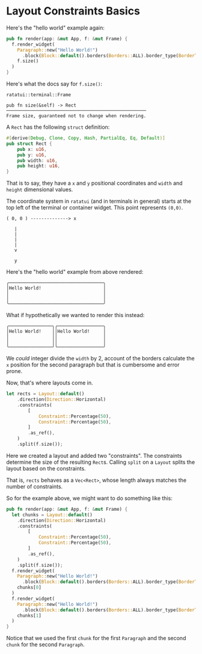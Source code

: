 # Layout Constraints Basics

Here's the "hello world" example again:

```rust
pub fn render(app: &mut App, f: &mut Frame) {
  f.render_widget(
    Paragraph::new("Hello World!")
      .block(Block::default().borders(Borders::ALL).border_type(BorderType::Rounded)),
    f.size()
  )
}
```

Here's what the docs say for `f.size()`:

```raw
ratatui::terminal::Frame

pub fn size(&self) -> Rect
────────────────────────────────────────────────────
Frame size, guaranteed not to change when rendering.
```

A `Rect` has the following `struct` definition:

```rust
#[derive(Debug, Clone, Copy, Hash, PartialEq, Eq, Default)]
pub struct Rect {
    pub x: u16,
    pub y: u16,
    pub width: u16,
    pub height: u16,
}
```

That is to say, they have a `x` and `y` positional coordinates and `width` and `height` dimensional
values.

The coordinate system in `ratatui` (and in terminals in general) starts at the top left of the
terminal or container widget. This point represents `(0,0)`.

```svgbob
( 0, 0 ) --------------> x

   |
   |
   |
   |
   v

   y
```

Here's the "hello world" example from above rendered:

```raw
╭───────────────────────────────────╮
│Hello World!                       │
│                                   │
│                                   │
╰───────────────────────────────────╯
```

What if hypothetically we wanted to render this instead:

```raw
╭────────────────╮╭─────────────────╮
│Hello World!    ││Hello World!     │
│                ││                 │
│                ││                 │
╰────────────────╯╰─────────────────╯
```

We _could_ integer divide the `width` by 2, account of the borders calculate the `x` position for
the second paragraph but that is cumbersome and error prone.

Now, that's where layouts come in.

```rust
let rects = Layout::default()
    .direction(Direction::Horizontal)
    .constraints(
        [
            Constraint::Percentage(50),
            Constraint::Percentage(50),
        ]
        .as_ref(),
    )
    .split(f.size());
```

Here we created a layout and added two "constraints". The constraints determine the size of the
resulting `Rect`s. Calling `split` on a `Layout` splits the layout based on the constraints.

That is, `rects` behaves as a `Vec<Rect>`, whose length always matches the number of constraints.

So for the example above, we might want to do something like this:

```rust
pub fn render(app: &mut App, f: &mut Frame) {
  let chunks = Layout::default()
    .direction(Direction::Horizontal)
    .constraints(
        [
            Constraint::Percentage(50),
            Constraint::Percentage(50),
        ]
        .as_ref(),
    )
    .split(f.size());
  f.render_widget(
    Paragraph::new("Hello World!")
      .block(Block::default().borders(Borders::ALL).border_type(BorderType::Rounded)),
    chunks[0]
  )
  f.render_widget(
    Paragraph::new("Hello World!")
      .block(Block::default().borders(Borders::ALL).border_type(BorderType::Rounded)),
    chunks[1]
  )
}
```

Notice that we used the first `chunk` for the first `Paragraph` and the second `chunk` for the
second `Paragraph`.
